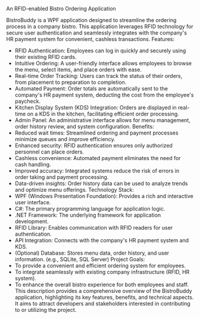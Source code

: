 
An RFID-enabled Bistro Ordering Application

BistroBuddy is a WPF application designed to streamline the ordering process in a company bistro. This application leverages RFID technology for secure user authentication and seamlessly integrates with the company's HR payment system for convenient, cashless transactions.
Features:
 * RFID Authentication: Employees can log in quickly and securely using their existing RFID cards.
 * Intuitive Ordering:  A user-friendly interface allows employees to browse the menu, select items, and place orders with ease.
 * Real-time Order Tracking:  Users can track the status of their orders, from placement to preparation to completion.
 * Automated Payment:  Order totals are automatically sent to the company's HR payment system, deducting the cost from the employee's paycheck.
 * Kitchen Display System (KDS) Integration: Orders are displayed in real-time on a KDS in the kitchen, facilitating efficient order processing.
 * Admin Panel:  An administrative interface allows for menu management, order history review, and system configuration.
Benefits:
 * Reduced wait times:  Streamlined ordering and payment processes minimize queues and improve efficiency.
 * Enhanced security:  RFID authentication ensures only authorized personnel can place orders.
 * Cashless convenience:  Automated payment eliminates the need for cash handling.
 * Improved accuracy:  Integrated systems reduce the risk of errors in order taking and payment processing.
 * Data-driven insights:  Order history data can be used to analyze trends and optimize menu offerings.
Technology Stack:
 * WPF (Windows Presentation Foundation):  Provides a rich and interactive user interface.
 * C#:  The primary programming language for application logic.
 * .NET Framework:  The underlying framework for application development.
 * RFID Library:  Enables communication with RFID readers for user authentication.
 * API Integration:  Connects with the company's HR payment system and KDS.
 * (Optional) Database:  Stores menu data, order history, and user information. (e.g., SQLite, SQL Server)
Project Goals:
 * To provide a convenient and efficient ordering system for employees.
 * To integrate seamlessly with existing company infrastructure (RFID, HR system).
 * To enhance the overall bistro experience for both employees and staff.
This description provides a comprehensive overview of the BistroBuddy application, highlighting its key features, benefits, and technical aspects. It aims to attract developers and stakeholders interested in contributing to or utilizing the project.
